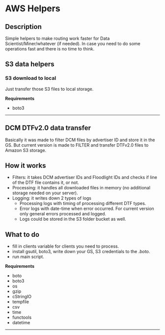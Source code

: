 AWS Helpers
=======

Description
---
Simple helpers to make routing work faster for Data Scientist/Miner/whatever (if needed). In case you need to do some operations fast and there is no time to think.

## S3 data helpers


### S3 download to local

Just transfer those S3 files to local storage.

**Requirements**
- boto3

-----

## DCM DTFv2.0 data transfer

Basically it was made to filter DCM files by advertiser ID and store it in the GS. 
But current version is made to FILTER and transfer DTFv2.0 files to Amazon S3 storage.

How it works
----

- Filters: it takes DCM advertiser IDs and Floodlight IDs and checks if line of the DTF file contains it, or not.
- Processing: it handles all downloaded files in memory (no additional storage needed on your server).
- Logging: it writes down 2 types of logs
  - Processing logs with timing of processing different DTF types.
  - Error logs with date-time when error occurred. For current version only general errors processed and logged.
  - Logs could be stored in the S3 folder bucket as well.

What to do
----

- fill in clients variable for clients you need to process.
- install gsutil, boto3, write down your GS, S3 credentials to the _.boto_.
- run main script.

**Requirements**

* boto
* boto3
* os
* gzip
* cStringIO
* tempfile
* csv
* time
* functools
* datetime

-----